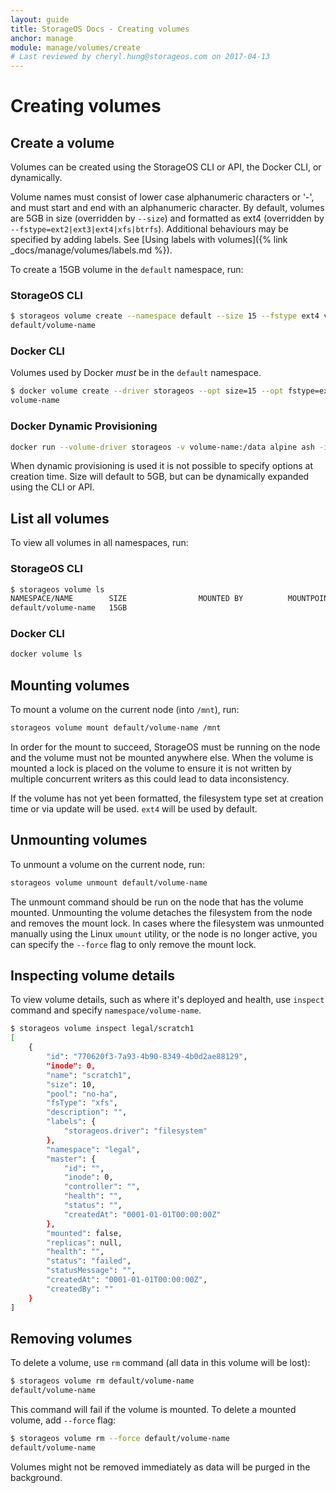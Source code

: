 ```yaml
---
layout: guide
title: StorageOS Docs - Creating volumes
anchor: manage
module: manage/volumes/create
# Last reviewed by cheryl.hung@storageos.com on 2017-04-13
---
```


# Creating volumes

## Create a volume

Volumes can be created using the StorageOS CLI or API, the Docker CLI, or
dynamically.

Volume names must consist of lower case alphanumeric characters or '-', and must
start and end with an alphanumeric character. By default, volumes are 5GB in
size (overridden by `--size`) and formatted as ext4 (overridden by
`--fstype=ext2|ext3|ext4|xfs|btrfs`). Additional behaviours may be specified by
adding labels. See [Using labels with volumes]({% link _docs/manage/volumes/labels.md %}).

To create a 15GB volume in the `default` namespace, run:

### StorageOS CLI

```bash
$ storageos volume create --namespace default --size 15 --fstype ext4 volume-name
default/volume-name
```

### Docker CLI

Volumes used by Docker *must* be in the `default` namespace.

```bash
$ docker volume create --driver storageos --opt size=15 --opt fstype=ext4 volume-name
volume-name
```

### Docker Dynamic Provisioning

```bash
docker run --volume-driver storageos -v volume-name:/data alpine ash -i
```

When dynamic provisioning is used it is not possible to specify options at
creation time. Size will default to 5GB, but can be dynamically expanded using
the CLI or API.

## List all volumes

To view all volumes in all namespaces, run:

### StorageOS CLI

```bash
$ storageos volume ls
NAMESPACE/NAME        SIZE                MOUNTED BY          MOUNTPOINT          STATUS              REPLICAS
default/volume-name   15GB                                                        active              0/0
```

### Docker CLI

```bash
docker volume ls
```

## Mounting volumes

To mount a volume on the current node (into `/mnt`), run:

```bash
storageos volume mount default/volume-name /mnt
```

In order for the mount to succeed, StorageOS must be running on the node and the
volume must not be mounted anywhere else. When the volume is mounted a lock is
placed on the volume to ensure it is not written by multiple concurrent writers
as this could lead to data inconsistency.

If the volume has not yet been formatted, the filesystem type set at creation
time or via update will be used. `ext4` will be used by default.

## Unmounting volumes

To unmount a volume on the current node, run:

```bash
storageos volume unmount default/volume-name
```

The unmount command should be run on the node that has the volume mounted.
Unmounting the volume detaches the filesystem from the node and removes the
mount lock. In cases where the filesystem was unmounted manually using the Linux
`umount` utility, or the node is no longer active, you can specify the `--force`
flag to only remove the mount lock.

## Inspecting volume details

To view volume details, such as where it's deployed and health, use `inspect`
command and specify `namespace/volume-name`.

```bash
$ storageos volume inspect legal/scratch1
[
    {
        "id": "770620f3-7a93-4b90-8349-4b0d2ae88129",
        "inode": 0,
        "name": "scratch1",
        "size": 10,
        "pool": "no-ha",
        "fsType": "xfs",
        "description": "",
        "labels": {
            "storageos.driver": "filesystem"
        },
        "namespace": "legal",
        "master": {
            "id": "",
            "inode": 0,
            "controller": "",
            "health": "",
            "status": "",
            "createdAt": "0001-01-01T00:00:00Z"
        },
        "mounted": false,
        "replicas": null,
        "health": "",
        "status": "failed",
        "statusMessage": "",
        "createdAt": "0001-01-01T00:00:00Z",
        "createdBy": ""
    }
]
```

## Removing volumes

To delete a volume, use `rm` command (all data in this volume will be lost):

```bash
$ storageos volume rm default/volume-name
default/volume-name
```

This command will fail if the volume is mounted. To delete a mounted volume, add
`--force` flag:

```bash
$ storageos volume rm --force default/volume-name
default/volume-name
```

Volumes might not be removed immediately as data will be purged in the
background.
